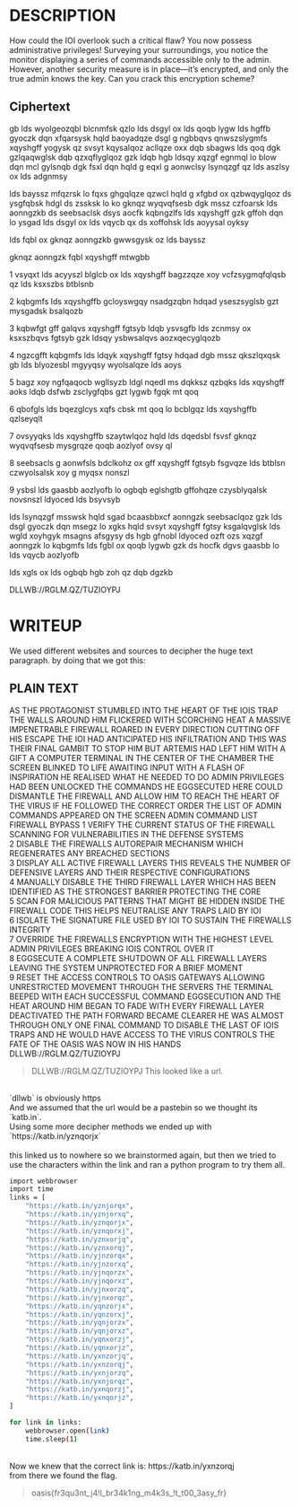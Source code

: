 # DESCRIPTION

How could the IOI overlook such a critical flaw? You now possess administrative privileges! Surveying your surroundings, you notice the monitor displaying a series of commands accessible only to the admin. However, another security measure is in place—it’s encrypted, and only the true admin knows the key. Can you crack this encryption scheme?

## Ciphertext
gb lds wyolgeozqbl blcnmfsk qzlo lds dsgyl ox lds qoqb lygw lds hgffb gyoczk dqn xfqarsysk hqld baoyadqze dsgl g ngbbqvs qnwszslygmfs xqyshgff yogysk qz svsyt kqysalqoz acllqze oxx dqb sbagws lds qoq dgk gzlqaqwglsk dqb qzxqflyglqoz gzk ldqb hgb ldsqy xqzgf egnmql lo blow dqn mcl gylsnqb dgk fsxl dqn hqld g eqxl g aonwclsy lsynqzgf qz lds aszlsy ox lds adgnmsy

lds bayssz mfqzrsk lo fqxs ghgqlqze qzwcl hqld g xfgbd ox qzbwqyglqoz ds ysgfqbsk hdgl ds zssksk lo ko gknqz wyqvqfsesb dgk mssz czfoarsk lds aonngzkb ds seebsaclsk dsys aocfk kqbngzlfs lds xqyshgff gzk gffoh dqn lo ysgad lds dsgyl ox lds vqycb qx ds xoffohsk lds aoyysal oyksy

lds fqbl ox gknqz aonngzkb gwwsgysk oz lds bayssz

gknqz aonngzk fqbl xqyshgff mtwgbb

1 vsyqxt lds acyyszl blglcb ox lds xqyshgff bagzzqze xoy vcfzsygmqfqlqsb qz lds ksxszbs btblsnb

2 kqbgmfs lds xqyshgffb gcloyswgqy nsadgzqbn hdqad yseszsyglsb gzt mysgadsk bsalqozb

3 kqbwfgt gff galqvs xqyshgff fgtsyb ldqb ysvsgfb lds zcnmsy ox ksxszbqvs fgtsyb gzk ldsqy ysbwsalqvs aozxqecyglqozb

4 ngzcgfft kqbgmfs lds ldqyk xqyshgff fgtsy hdqad dgb mssz qkszlqxqsk gb lds blyozesbl mgyyqsy wyolsalqze lds aoys

5 bagz xoy ngfqaqocb wgllsyzb ldgl nqedl ms dqkksz qzbqks lds xqyshgff aoks ldqb dsfwb zsclygfqbs gzt lygwb fgqk mt qoq

6 qbofgls lds bqezglcys xqfs cbsk mt qoq lo bcblgqz lds xqyshgffb qzlseyqlt

7 ovsyyqks lds xqyshgffb szaytwlqoz hqld lds dqedsbl fsvsf gknqz wyqvqfsesb mysgrqze qoqb aozlyof ovsy ql

8 seebsacls g aonwfsls bdclkohz ox gff xqyshgff fgtsyb fsgvqze lds btblsn czwyolsalsk xoy g myqsx nonszl

9 ysbsl lds gaasbb aozlyofb lo ogbqb eglshgtb gffohqze czysblyqalsk novsnszl ldyoced lds bsyvsyb

lds lsynqzgf msswsk hqld sgad bcaasbbxcf aonngzk seebsaclqoz gzk lds dsgl gyoczk dqn msegz lo xgks hqld svsyt xqyshgff fgtsy ksgalqvglsk lds wgld xoyhgyk msagns afsgysy ds hgb gfnobl ldyoced ozft ozs xqzgf aonngzk lo kqbgmfs lds fgbl ox qoqb lygwb gzk ds hocfk dgvs gaasbb lo lds vqycb aozlyofb

lds xgls ox lds ogbqb hgb zoh qz dqb dgzkb

DLLWB://RGLM.QZ/TUZIOYPJ

# WRITEUP
We used different websites and sources to decipher the huge text paragraph. by doing that we got this: 

## PLAIN TEXT

AS THE PROTAGONIST STUMBLED INTO THE HEART OF THE IOIS TRAP THE WALLS AROUND HIM FLICKERED WITH SCORCHING HEAT A MASSIVE IMPENETRABLE FIREWALL ROARED IN EVERY DIRECTION CUTTING OFF HIS ESCAPE THE IOI HAD ANTICIPATED HIS INFILTRATION AND THIS WAS THEIR FINAL GAMBIT TO STOP HIM BUT ARTEMIS HAD LEFT HIM WITH A GIFT A COMPUTER TERMINAL IN THE CENTER OF THE CHAMBER THE SCREEN BLINKED TO LIFE AWAITING INPUT WITH A FLASH OF INSPIRATION HE REALISED WHAT HE NEEDED TO DO ADMIN PRIVILEGES HAD BEEN UNLOCKED THE COMMANDS HE EGGSECUTED HERE COULD DISMANTLE THE FIREWALL AND ALLOW HIM TO REACH THE HEART OF THE VIRUS IF HE FOLLOWED THE CORRECT ORDER THE LIST OF ADMIN COMMANDS APPEARED ON THE SCREEN ADMIN COMMAND LIST FIREWALL BYPASS 
1 VERIFY THE CURRENT STATUS OF THE FIREWALL SCANNING FOR VULNERABILITIES IN THE DEFENSE SYSTEMS   
2 DISABLE THE FIREWALLS AUTOREPAIR MECHANISM WHICH REGENERATES ANY BREACHED SECTIONS   
3 DISPLAY ALL ACTIVE FIREWALL LAYERS THIS REVEALS THE NUMBER OF DEFENSIVE LAYERS AND THEIR RESPECTIVE CONFIGURATIONS   
4 MANUALLY DISABLE THE THIRD FIREWALL LAYER WHICH HAS BEEN IDENTIFIED AS THE STRONGEST BARRIER PROTECTING THE CORE   
5 SCAN FOR MALICIOUS PATTERNS THAT MIGHT BE HIDDEN INSIDE THE FIREWALL CODE THIS HELPS NEUTRALISE ANY TRAPS LAID BY IOI     
6 ISOLATE THE SIGNATURE FILE USED BY IOI TO SUSTAIN THE FIREWALLS INTEGRITY   
7 OVERRIDE THE FIREWALLS ENCRYPTION WITH THE HIGHEST LEVEL ADMIN PRIVILEGES BREAKING IOIS CONTROL OVER IT   
8 EGGSECUTE A COMPLETE SHUTDOWN OF ALL FIREWALL LAYERS LEAVING THE SYSTEM UNPROTECTED FOR A BRIEF MOMENT   
9 RESET THE ACCESS CONTROLS TO OASIS GATEWAYS ALLOWING UNRESTRICTED MOVEMENT THROUGH THE SERVERS THE TERMINAL BEEPED WITH EACH SUCCESSFUL COMMAND EGGSECUTION AND THE HEAT AROUND HIM BEGAN TO FADE WITH EVERY FIREWALL LAYER DEACTIVATED THE PATH FORWARD BECAME CLEARER HE WAS ALMOST THROUGH ONLY ONE FINAL COMMAND TO DISABLE THE LAST OF IOIS TRAPS AND HE WOULD HAVE ACCESS TO THE VIRUS CONTROLS THE FATE OF THE OASIS WAS NOW IN HIS HANDS  
DLLWB://RGLM.QZ/TUZIOYPJ

>DLLWB://RGLM.QZ/TUZIOYPJ
This looked like a url.
</br>
`dllwb` is obviously https
</br>
And we assumed that the url would be a pastebin so we thought its `katb.in`.
</br>
Using some more decipher methods we ended up with `https://katb.in/yznqorjx`

</br>
</br>
this linked us to nowhere so we brainstormed again, but then we tried to use the characters within the link and ran a python program to try them all.
</br>

```bash
import webbrowser
import time
links = [
    "https://katb.in/yznjorqx",
    "https://katb.in/yznjorxq",
    "https://katb.in/yznqorjx",
    "https://katb.in/yznqorxj",
    "https://katb.in/yznxorjq",
    "https://katb.in/yznxorqj",
    "https://katb.in/yjnzorqx",
    "https://katb.in/yjnzorxq",
    "https://katb.in/yjnqorzx",
    "https://katb.in/yjnqorxz",
    "https://katb.in/yjnxorzq",
    "https://katb.in/yjnxorqz",
    "https://katb.in/yqnzorjx",
    "https://katb.in/yqnzorxj",
    "https://katb.in/yqnjorzx",
    "https://katb.in/yqnjorxz",
    "https://katb.in/yqnxorzj",
    "https://katb.in/yqnxorjz",
    "https://katb.in/yxnzorjq",
    "https://katb.in/yxnzorqj",
    "https://katb.in/yxnjorzq",
    "https://katb.in/yxnjorqz",
    "https://katb.in/yxnqorzj",
    "https://katb.in/yxnqorjz",
]

for link in links:
    webbrowser.open(link)
    time.sleep(1)
```
</br>
Now we knew that the correct link is:  https://katb.in/yxnzorqj 
</br> 
from there we found the flag.

>oasis{fr3qu3nt_j4!l_br34k1ng_m4k3s_!t_t00_3asy_fr}
